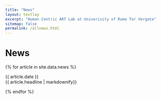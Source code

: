 ```yaml
---
title: "News"
layout: textlay
excerpt: "Human Centric ART Lab at Univerisity of Rome Tor Vergata"
sitemap: false
permalink: /allnews.html
---
```


# News

{% for article in site.data.news %}
<p>{{ article.date }} <br> {{ article.headline | markdownify}}</p>
{% endfor %}
